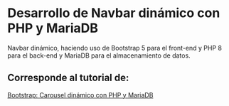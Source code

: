 # Desarrollo de Navbar dinámico con PHP y MariaDB
Navbar dinámico, haciendo uso de Bootstrap 5 para el front-end y PHP 8 para el back-end y MariaDB para el almacenamiento de datos.
## Corresponde al tutorial de:
[Bootstrap: Carousel dinámico con PHP y MariaDB](http://blog.hadsonpar.com/2023/07/bootstrap-carousel-dinamico-con-php-y.html)